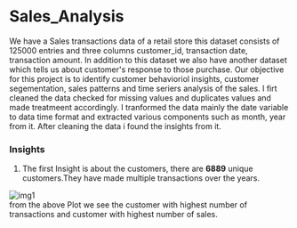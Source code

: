 # Sales_Analysis

We have a Sales transactions data of a retail store this dataset consists of 125000 entries and three columns customer_id, transaction date, transaction amount.
In addition to this dataset we also have another dataset which tells us about customer's response to those purchase. Our objective for this project is to identify customer behavioriol insights, customer segementation, sales patterns and time seriers analysis of the sales. I firt cleaned the data checked for missing values and duplicates values and made treatmeent accordingly. I tranformed the data mainly the date variable to data time format and extracted various components such as month, year from it. After cleaning the data i found the insights from it.  

### Insights  
1) The first Insight is about the customers, there are **6889** unique customers.They have made multiple transactions over the years.


![img1](https://github.com/KeertanPatro/Sales_Analysis/assets/122021282/cd73e194-602f-432c-b986-4bd335f4f45c)    
from the above Plot we see the customer with highest number of transactions and customer with highest number of sales.

